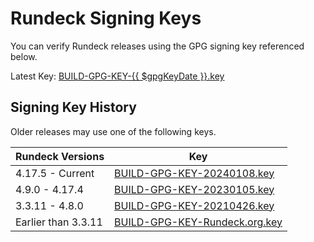 # Rundeck Signing Keys

You can verify Rundeck releases using the GPG signing key referenced below.

Latest Key: <a href="https://docs.rundeck.com/keys/BUILD-GPG-KEY-{{ $gpgKeyDate }}.key">BUILD-GPG-KEY-{{ $gpgKeyDate }}.key</a>

## Signing Key History

Older releases may use one of the following keys.

| Rundeck Versions | Key               |
|------------------|-------------------|
| 4.17.5 - Current | [BUILD-GPG-KEY-20240108.key](https://docs.rundeck.com/keys/BUILD-GPG-KEY-20240108.key)
| 4.9.0 - 4.17.4   | [BUILD-GPG-KEY-20230105.key](https://docs.rundeck.com/keys/BUILD-GPG-KEY-20230105.key)
| 3.3.11 - 4.8.0   | [BUILD-GPG-KEY-20210426.key](https://docs.rundeck.com/keys/BUILD-GPG-KEY-20210426.key)
| Earlier than 3.3.11 | [BUILD-GPG-KEY-Rundeck.org.key](https://docs.rundeck.com/keys/BUILD-GPG-KEY-Rundeck.org.key)
